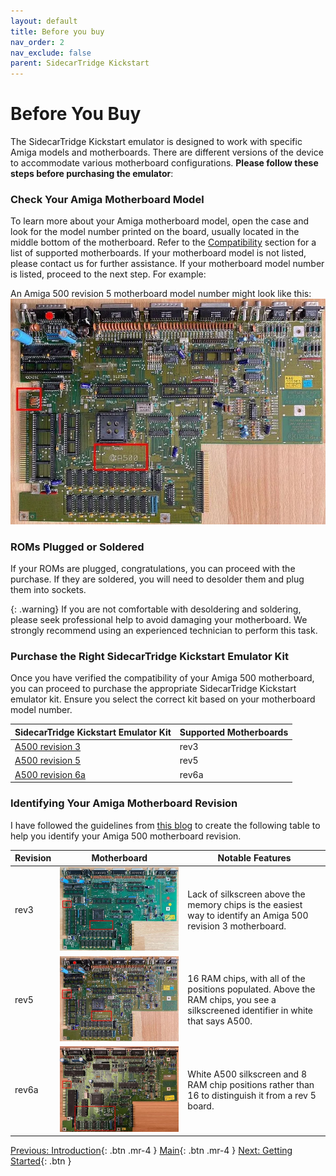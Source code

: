 ```yaml
---
layout: default
title: Before you buy
nav_order: 2
nav_exclude: false
parent: SidecarTridge Kickstart
---
```


# Before You Buy

The SidecarTridge Kickstart emulator is designed to work with specific Amiga models and motherboards. There are different versions of the device to accommodate various motherboard configurations. **Please follow these steps before purchasing the emulator**:

### Check Your Amiga Motherboard Model

To learn more about your Amiga motherboard model, open the case and look for the model number printed on the board, usually located in the middle bottom of the motherboard. Refer to the [Compatibility](/sidecartridge-kickstart/compatibility/) section for a list of supported motherboards. If your motherboard model is not listed, please contact us for further assistance. If your motherboard model number is listed, proceed to the next step.
For example:

An Amiga 500 revision 5 motherboard model number might look like this:
![Amiga 500 revision 5 Motherboard Model](/sidecartridge-kickstart/assets/images/amiga500-5.jpeg)


### ROMs Plugged or Soldered

If your ROMs are plugged, congratulations, you can proceed with the purchase. If they are soldered, you will need to desolder them and plug them into sockets. 

{: .warning}
If you are not comfortable with desoldering and soldering, please seek professional help to avoid damaging your motherboard. We strongly recommend using an experienced technician to perform this task.

### Purchase the Right SidecarTridge Kickstart Emulator Kit

Once you have verified the compatibility of your Amiga 500 motherboard, you can proceed to purchase the appropriate SidecarTridge Kickstart emulator kit. Ensure you select the correct kit based on your motherboard model number.

| SidecarTridge Kickstart Emulator Kit | Supported Motherboards    |
|--------------------------------|----------------------------------|
| [A500 revision 3](https://store.sidecartridge.com)           | rev3 |
| [A500 revision 5](https://store.sidecartridge.com)           | rev5 |
| [A500 revision 6a](https://store.sidecartridge.com)           | rev6a |

### Identifying Your Amiga Motherboard Revision

I have followed the guidelines from [this blog](https://dfarq.homeip.net/amiga-500-motherboard-revisions) to create the following table to help you identify your Amiga 500 motherboard revision.

| Revision  | Motherboard  | Notable Features |
|----------|------------------|------------------|
| rev3 | ![rev3](/sidecartridge-kickstart/assets/images/amiga500-3.jpeg) | Lack of silkscreen above the memory chips is the easiest way to identify an Amiga 500 revision 3 motherboard. |
| rev5 | ![rev5](/sidecartridge-kickstart/assets/images/amiga500-5.jpeg) | 16 RAM chips, with all of the positions populated. Above the RAM chips, you see a silkscreened identifier in white that says A500.  |
| rev6a | ![rev6a](/sidecartridge-kickstart/assets/images/amiga500-6a.jpeg) | White A500 silkscreen and 8 RAM chip positions rather than 16 to distinguish it from a rev 5 board. |


[Previous: Introduction](/sidecartridge-kickstart/introduction/){: .btn .mr-4 }
[Main](/sidecartridge-kickstart/){: .btn .mr-4 }
[Next: Getting Started](/sidecartridge-kickstart/getting-started/){: .btn }
